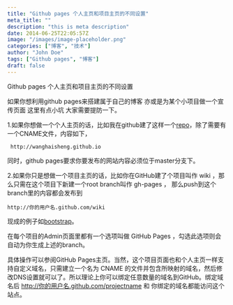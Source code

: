 ```yaml
---
title: "Github pages 个人主页和项目主页的不同设置"
meta_title: ""
description: "this is meta description"
date: 2014-06-25T22:05:57Z
image: "/images/image-placeholder.png"
categories: ["博客", "技术"]
author: "John Doe"
tags: ["Github pages", "博客"]
draft: false
---
```




Github pages 个人主页和项目主页的不同设置

如果你想利用github pages来搭建属于自己的博客 亦或是为某个小项目做一个宣传页面  这里有点小坑 大家需要提防一下。  


1.如果你想做一个个人主页的话，比如我在github建了这样一个[repo](https://github.com/wanghaisheng/wanghaisheng.github.io)，除了需要有一个CNAME文件，内容如下，

```
 http://wanghaisheng.github.io
```
同时，github pages要求你要发布的网站内容必须位于master分支下。  

2.如果你只是想做一个项目主页的话，比如你在GitHub建了个项目叫作 wiki ，那么只需在这个项目下新建一个root branch叫作 gh-pages ，
那么push到这个branch里的内容都会发布到  
```
http://你的用户名.github.com/wiki  
```  
现成的例子如[bootstrap](http://twitter.github.com/bootstrap/)。

在每个项目的Admin页面里都有一个选项叫做 GitHub Pages ，勾选此选项则会自动为你生成上述的branch。  


具体操作可以参阅GitHub Pages主页。当然，这个项目页面也和个人主页一样支持自定义域名，只需建立一个名为 CNAME 的文件并包含所映射的域名，然后修改DNS设置就可以了。所以理论上你可以绑定任意数量的域名到GitHub。绑定域名后 http://你的用户名.github.com/projectname 和 你绑定的域名都能访问这个站点。
